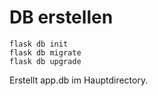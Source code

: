 # DB erstellen


```
flask db init
flask db migrate
flask db upgrade
```
Erstellt app.db im Hauptdirectory.